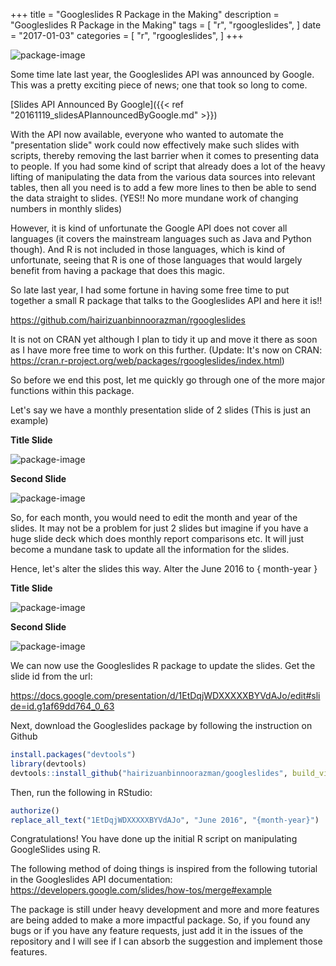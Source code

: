 +++
title = "Googleslides R Package in the Making"
description = "Googleslides R Package in the Making"
tags = [
    "r",
    "rgoogleslides",
]
date = "2017-01-03"
categories = [
    "r",
    "rgoogleslides",
]
+++

![package-image](/20170103_googleslidesRPackageInTheMaking/package-logo.png)

Some time late last year, the Googleslides API was announced by Google. This was a pretty exciting piece of news; one that took so long to come.

[Slides API Announced By Google]({{< ref "20161119_slidesAPIannouncedByGoogle.md" >}})

With the API now available, everyone who wanted to automate the "presentation slide" work could now effectively make such slides with scripts, thereby removing the last barrier when it comes to presenting data to people. If you had some kind of script that already does a lot of the heavy lifting of manipulating the data from the various data sources into relevant tables, then all you need is to add a few more lines to then be able to send the data straight to slides. (YES!! No more mundane work of changing numbers in monthly slides)

However, it is kind of unfortunate the Google API does not cover all languages (it covers the mainstream languages such as Java and Python though). And R is not included in those languages, which is kind of unfortunate, seeing that R is one of those languages that would largely benefit from having a package that does this magic.

So late last year, I had some fortune in having some free time to put together a small R package that talks to the Googleslides API and here it is!!

https://github.com/hairizuanbinnoorazman/rgoogleslides

It is not on CRAN yet although I plan to tidy it up and move it there as soon as I have more free time to work on this further. (Update: It's now on CRAN: https://cran.r-project.org/web/packages/rgoogleslides/index.html)

So before we end this post, let me quickly go through one of the more major functions within this package.

Let's say we have a monthly presentation slide of 2 slides (This is just an example)

**Title Slide**

![package-image](/20170103_googleslidesRPackageInTheMaking/filledTitle.png)

**Second Slide**

![package-image](/20170103_googleslidesRPackageInTheMaking/teamMembersFilled.png)

So, for each month, you would need to edit the month and year of the slides. It may not be a problem for just 2 slides but imagine if you have a huge slide deck which does monthly report comparisons etc. It will just become a mundane task to update all the information for the slides.

Hence, let's alter the slides this way. Alter the June 2016 to { month-year }

**Title Slide**

![package-image](/20170103_googleslidesRPackageInTheMaking/emptyTitle.png)

**Second Slide**

![package-image](/20170103_googleslidesRPackageInTheMaking/teamMembersFilled.png)

We can now use the Googleslides R package to update the slides.
Get the slide id from the url:

https://docs.google.com/presentation/d/1EtDqjWDXXXXXBYVdAJo/edit#slide=id.g1af69dd764_0_63

Next, download the Googleslides package by following the instruction on Github

```R
install.packages("devtools")
library(devtools)
devtools::install_github("hairizuanbinnoorazman/googleslides", build_vignettes = TRUE)
```

Then, run the following in RStudio:

```R
authorize()
replace_all_text("1EtDqjWDXXXXXBYVdAJo", "June 2016", "{month-year}")
```

Congratulations! You have done up the initial R script on manipulating GoogleSlides using R.

The following method of doing things is inspired from the following tutorial in the Googleslides API documentation:
https://developers.google.com/slides/how-tos/merge#example

The package is still under heavy development and more and more features are being added to make a more impactful package. So, if you found any bugs or if you have any feature requests, just add it in the issues of the repository and I will see if I can absorb the suggestion and implement those features.
